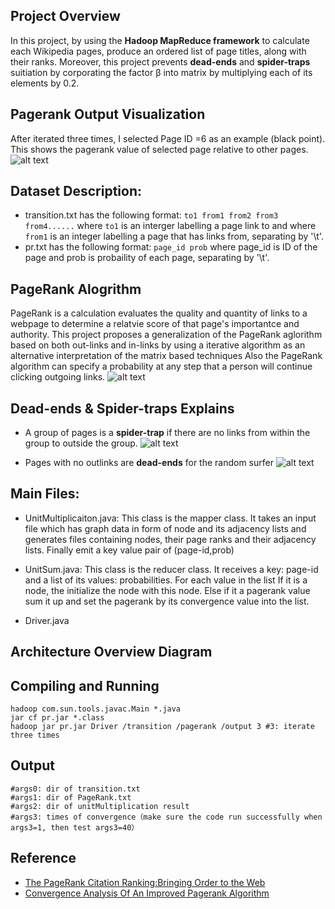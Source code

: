 ## Project Overview 
In this project, by using the **Hadoop MapReduce framework** to calculate each Wikipedia pages, produce an ordered list of page titles, along with their ranks. Moreover, this project prevents **dead-ends** and **spider-traps** suitiation by corporating the factor β into matrix by multiplying each of its elements by 0.2.

## Pagerank Output Visualization  
After iterated three times, I selected Page ID =6 as an example (black point). This shows the pagerank value of selected page relative to other pages. 
![alt text](https://github.com/jieren123/Bigdata_Project_Pagerank/blob/master/Diagrams/Page-rank-No.6page.gif
 "Page Rank")

## Dataset Description: 
- transition.txt has the following format: `to1 from1 from2 from3 from4......` where `to1` is an interger labelling a page link to and
where `from1` is an integer labelling a page that has links from, separating by '\t'.
- pr.txt has the following format: `page_id prob` where page_id is ID of the page and prob is probaility of each page, separating by '\t'.

## PageRank Alogrithm
PageRank is a calculation evaluates the quality and quantity of links to a webpage to determine a relatvie score of that page's importantce and authority. This project proposes a generalization of the PageRank aglorithm based on both out-links and in-links by using a iterative algorithm as an alternative interpretation of the matrix based techniques Also the PageRank algorithm can specify a probability at any step that a person will continue clicking outgoing links.
 ![alt text](https://github.com/jieren123/Bigdata_Project_Pagerank/blob/master/Diagrams/pagerank.png "page_rank")

## Dead-ends & Spider-traps Explains 
- A group of pages is a **spider-trap** if there are no links from within the group to outside the group.
 ![alt text](https://github.com/jieren123/Bigdata_Project_Pagerank/blob/master/Diagrams/one_node_spider_trap.png "spider_traps")

- Pages with no outlinks are **dead-ends** for the random surfer 
 ![alt text](https://github.com/jieren123/Bigdata_Project_Pagerank/blob/master/Diagrams/two_levels_dead_ends.png "dead-end")

## Main Files: 
- UnitMultiplicaiton.java: This class is the mapper class. It takes an input file which has graph data in form of node and its adjacency lists and generates files containing nodes, their page ranks and their adjacency lists. Finally emit a key value pair of (page-id,prob)

- UnitSum.java: This class is the reducer class. It receives a key: page-id and a list of its values: probabilities. For each value in the list If it is a node, the initialize the node with this node. Else if it a pagerank value sum it up and set the pagerank by its convergence value into the list. 

- Driver.java

## Architecture Overview Diagram



## Compiling and Running
```
hadoop com.sun.tools.javac.Main *.java  
jar cf pr.jar *.class 
hadoop jar pr.jar Driver /transition /pagerank /output 3 #3: iterate three times
```

## Output
```
#args0: dir of transition.txt
#args1: dir of PageRank.txt
#args2: dir of unitMultiplication result
#args3: times of convergence（make sure the code run successfully when args3=1, then test args3=40）
```

## Reference 
- [The PageRank Citation Ranking:Bringing Order to the Web](http://ilpubs.stanford.edu:8090/422/1/1999-66.pdf)
- [Convergence Analysis Of An Improved Pagerank Algorithm](https://projects.ncsu.edu/crsc/reports/ftp/pdf/crsc-tr04-02.pdf)
